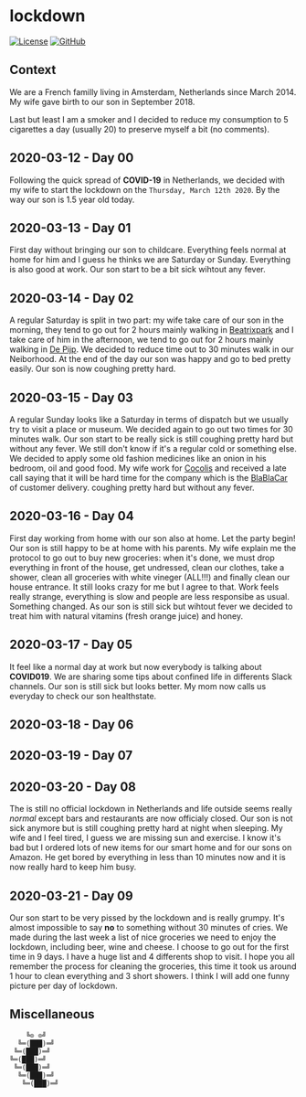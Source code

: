# lockdown

[![License][license-img]][license-href]
[![GitHub][github-img]][github-href]

## Context

We are a  French familly living in Amsterdam, Netherlands  since March 2014. My
wife gave birth to our son in September 2018.

Last but  least I  am a  smoker and  I decided  to reduce  my consumption  to 5
cigarettes a day (usually 20) to preserve myself a bit (no comments).

## 2020-03-12 - Day 00

Following the quick  spread of **COVID-19** in Netherlands, we  decided with my
wife to start the  lockdown on the `Thursday, March 12th 2020`.  By the way our
son is 1.5 year old today.

## 2020-03-13 - Day 01

First day  without bringing our  son to  childcare. Everything feels  normal at
home for him  and I guess he  thinks we are Saturday or  Sunday.  Everything is
also good at work. Our son start to be a bit sick wihtout any fever.

## 2020-03-14 - Day 02

A regular Saturday  is split in two part:  my wife take care of our  son in the
morning,   they   tend   to   go   out  for   2   hours   mainly   walking   in
[Beatrixpark](https://www.amsterdam.info/parks/beatrixpark/) and I take care of
him in  the afternoon,  we tend to  go out  for 2 hours  mainly walking  in [De
Pijp](https://www.amsterdam.info/depijp/).  We decided to reduce time out to 30
minutes walk in our Neiborhood. At the end  of the day our son was happy and go
to bed pretty easily. Our son is now coughing pretty hard.

## 2020-03-15 - Day 03

A regular Sunday looks like a Saturday  in terms of dispatch but we usually try
to visit a place or museum. We decided again to go out two times for 30 minutes
walk. Our son start to be really sick is still coughing pretty hard but without
any fever.  We still don't know  if it's a  regular cold or something  else. We
decided to apply some  old fashion medicines like an onion  in his bedroom, oil
and  good  food.   My  wife  work  for  [Cocolis](https://www.cocolis.fr/)  and
received a late call saying that it will  be hard time for the company which is
the  [BlaBlaCar](https://www.blablacar.com/)  of customer  delivery.   coughing
pretty hard but without any fever.

## 2020-03-16 - Day 04

First day working from home with our son also at home. Let the party begin! Our
son is  still happy  to be at  home with  his parents. My  wife explain  me the
protocol  to  go out  to  buy  new groceries:  when  it's  done, we  must  drop
everything in  front of  the house,  get undressed, clean  our clothes,  take a
shower, clean all  groceries with white vineger (ALL!!!) and  finally clean our
house entrance.  It still  looks crazy for me but I agree  to that.  Work feels
really  strange,  everything  is  slow   and  people  are  less  responsibe  as
usual. Something changed. As our son is still sick but wihtout fever we decided
to treat him with natural vitamins (fresh orange juice) and honey.

## 2020-03-17 - Day 05

It  feel  like  a normal  day  at  work  but  now everybody  is  talking  about
**COVID019**. We are sharing some tips  about confined life in differents Slack
channels. Our son is still sick but  looks better. My mom now calls us everyday
to check our son healthstate.

## 2020-03-18 - Day 06

## 2020-03-19 - Day 07

## 2020-03-20 - Day 08

The is still no official lockdown  in Netherlands and life outside seems really
*normal* except bars and restaurants are  now officialy closed.  Our son is not
sick anymore but is still coughing pretty  hard at night when sleeping. My wife
and I feel tired, I guess we are  missing sun and exercise. I know it's bad but
I ordered lots of  new items for our smart home and for  our sons on Amazon. He
get bored by everything  in less than 10 minutes now and it  is now really hard
to keep him busy.

## 2020-03-21 - Day 09

Our son  start to be  very pissed  by the lockdown  and is really  grumpy. It's
almost impossible  to say **no** to  something without 30 minutes  of cries. We
made  during the  last week  a list  of  nice groceries  we need  to enjoy  the
lockdown, including  beer, wine and  cheese. I choose to  go out for  the first
time in 9 days. I have a huge list  and 4 differents shop to visit.  I hope you
all  remember the  process for  cleaning the  groceries, this  time it  took us
around 1 hour to  clean everything and 3 short showers. I think  I will add one
funny picture per day of lockdown.

## Miscellaneous

```
    ╚⊙ ⊙╝
  ╚═(███)═╝
 ╚═(███)═╝
╚═(███)═╝
 ╚═(███)═╝
  ╚═(███)═╝
   ╚═(███)═╝
```

[license-img]: https://img.shields.io/github/license/rockyluke/lockdown
[license-href]: LICENSE
[github-img]: https://img.shields.io/github/stars/rockyluke/lockdown?style=social
[github-href]: https://github.com/rockyluke/lockdown/stargazers
